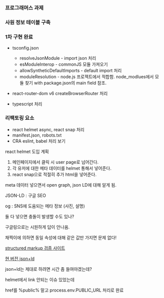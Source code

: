 ### 프로그래머스 과제
### 사원 정보 테이블 구축


### 1차 구현 완료
+ tsconfig.json
  + resolveJsonModule - import json 처리
  + esModuleInterop - commonJS 모듈 가져오기
  + allowSyntheticDefaultImports - default import 처리
  + moduleResolution - node.js 프로젝트에서 적합함. node_modlues에서 모듈 찾기 with package.json의 main field 참조.

+ react-router-dom v6 createBrowserRouter 처리

+ typescript 처리

### 리팩토링 요소
+ react helmet async, react snap 처리
+ manifest.json, robots.txt
+ CRA eslint, babel 처리 보기


react helmet 도입 계획
1. 메인페이지에서 클릭 시 user page로 넘어간다.
2. 각 유저에 대한 메타 데이터를 helmet 통해서 넣어준다.
3. react snap으로 적절히 추가 html을 넣어준다.

meta 데이터 넣으면서 open graph, json LD에 대해 알게 됨.

JSON-LD : 구글 SEO

og : SNS에 도움되는 메타 정보 (사진, 설명)

둘 다 넣으면 충돌이 발생할 수도 있나?

구글링으로는 시원하게 답이 안나옴.

채찍이에 의하면 동일 속성에 대해 같은 값만 가지면 문제 없다!

[structured markup 검증 사이트](https://validator.schema.org/)

[현 버전 json+ld](https://www.w3.org/TR/2020/REC-json-ld11-20200716/)

json+ld는 제대로 하려면 시간 좀 들여야겠는데?

helmet에서 link 안되는 이슈 있었는데

href를 %public% 말고 process.env.PUBLIC_URL 처리로 완료